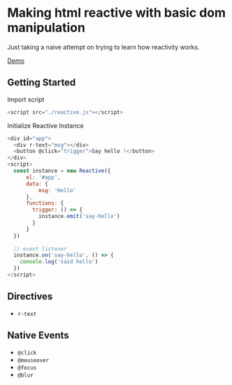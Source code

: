 # Making html reactive with basic dom manipulation
Just taking a naive attempt on trying to learn how reactivity works.

[Demo](https://lazehang.github.io/reactive-dummy/)

## Getting Started
Import script
```js
<script src="./reactive.js"></script>
```

Initialize Reactive Instance
```js
<div id="app">
  <div r-text="msg"></div>
  <button @click="trigger">Say hello !</button>
</div>
<script>
  const instance = new Reactive({
      el: '#app',
      data: {
          msg: 'Hello'
      },
      functions: {
        trigger: () => {
          instance.emit('say-hello')
        }
      }
  })
  
  // event listener
  instance.on('say-hello', () => {
    console.log('said hello')
  })
</script>
```

##  Directives
- `r-text`

## Native Events
- `@click`
- `@mouseover`
- `@focus`
- `@blur`
